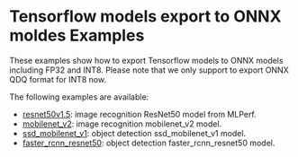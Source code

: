 # Tensorflow models export to ONNX moldes Examples

These examples show how to export Tensorflow models to ONNX models including FP32 and INT8.
Please note that we only support to export ONNX QDQ format for INT8 now.

The following examples are available:

* [resnet50v1.5](/examples/tensorflow/tf2onnx/resnet50v1.5): image recognition ResNet50 model from MLPerf.
* [mobilenet_v2](/examples/tensorflow/tf2onnx/mobilenet_v2): image recognition mobilenet_v2 model.
* [ssd_mobilenet_v1](/examples/tensorflow/tf2onnx/ssd_mobilenet_v1): object detection ssd_mobilenet_v1 model.
* [faster_rcnn_resnet50](/examples/tensorflow/tf2onnx/faster_rcnn_resnet50): object detection faster_rcnn_resnet50 model.
